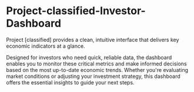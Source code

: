 # Project-classified-Investor-Dashboard
Project [classified] provides a clean, intuitive interface that delivers key economic indicators at a glance.

Designed for investors who need quick, reliable data, the dashboard enables you to monitor these critical metrics and make informed decisions based on the most up-to-date economic trends. Whether you're evaluating market conditions or adjusting your investment strategy, this dashboard offers the essential insights to guide your next steps.
